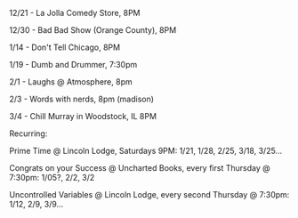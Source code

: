 12/21 - La Jolla Comedy Store, 8PM 

12/30 - Bad Bad Show (Orange County), 8PM

1/14 - Don't Tell Chicago, 8PM

1/19 - Dumb and Drummer, 7:30pm

2/1 - Laughs @ Atmosphere, 8pm

2/3 - Words with nerds, 8pm (madison)

3/4 - Chill Murray in Woodstock, IL 8PM

Recurring:

Prime Time @ Lincoln Lodge, Saturdays 9PM: 1/21, 1/28, 2/25, 3/18, 3/25...

Congrats on your Success @ Uncharted Books, every first Thursday @ 7:30pm: 1/05?, 2/2, 3/2

Uncontrolled Variables @ Lincoln Lodge, every second Thursday @ 7:30pm: 1/12, 2/9, 3/9...



